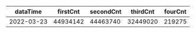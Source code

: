 |dataTime|firstCnt|secondCnt|thirdCnt|fourCnt|
|-|-|-|-|-|
|2022-03-23|44934142|44463740|32449020|219275|